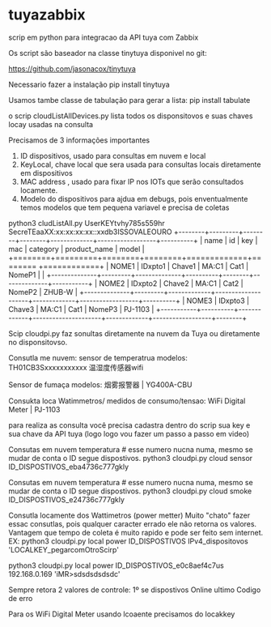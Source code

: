 # tuyazabbix
scrip em python para integracao da API tuya com Zabbix


Os script são baseador na classe tinytuya disponivel no git:

https://github.com/jasonacox/tinytuya

Necessario fazer a instalação
pip install tinytuya

Usamos tambe classe de tabulação para gerar a lista:
pip install tabulate

o scrip cloudListAllDevices.py lista todos os disponsitovos e suas chaves locay usadas na consulta 

Precisamos de 3 informações importantes 
1) ID dispositivos, usado para consultas em nuvem e local
2) KeyLocal, chave local que sera usada para consultas locais diretamente em dispositivos
3) MAC address , usado para fixar IP nos IOTs que serão consultados locamente.
4) Modelo do dispositivos para ajdua em debugs, pois enventualmente temos modelos que tem pequena variavel e precisa de coletas 

python3 cludListAll.py UserKEYtvhy785s559hr SecreTEaaXX:xx:xx:xx:xx::xxdb3ISSOVALEOURO
+--------+---------+--------+--------+-------------+------------------+----------+
| name   | id      | key    | mac    | category    | product_name     | model    |
+========+=========+========+========+=============+========          +============+
| NOME1  | IDxpto1 | Chave1 |  MA:C1 | Cat1        | NomeP1 |           |
+--------------+---------+--------------+----------+--------+--------------+-----------+
| NOME2  | IDxpto2 | Chave2 | MA:C1  | Cat2        | NomeP2 | ZHUB-W    |
+--------------+---------+-------------+--------------------+-------------+------------------+----------+
| NOME3  | IDxpto3 | Chave3 | MA:C1  | Cat1        | NomeP3 | PJ-1103   |
+-----------+----------+-------------+---------------------+-------------+------------------+--------+


Scip cloudpi.py faz sonultas diretamente na nuvem da Tuya ou diretamente no disponsitovso.

Consutla me nuvem:
sensor de temperatrua modelos:
TH01CB3Sxxxxxxxxxxx
温湿度传感器wifi

Sensor de fumaça modelos:
烟雾报警器              | YG400A-CBU

Consukta loca
Watimmetros/ medidos de consumo/tensao: 
WiFi Digital Meter | PJ-1103 

para realiza as consulta você precisa cadastra dentro do scrip sua key e sua chave da API tuya (logo logo vou fazer um passo a passo em video)

Consutas em nuvem temperatura # esse numero nucna numa, mesmo se mudar de conta o ID segue dispostivos.
python3 cloudpi.py cloud sensor ID_DISPOSTIVOS_eba4736c777gkly 


Consutas em nuvem temperatura # esse numero nucna numa, mesmo se mudar de conta o ID segue dispostivos.
python3 cloudpi.py cloud smoke ID_DISPOSTIVOS_e24736c777gkly


Consutla locamente dos Wattimetros (power metter) 
Muito "chato" fazer essac consutlas, pois qualquer caracter errado ele não retorna os valores.
Vantagem que tempo de coleta é muito rapido e pode ser feito sem internet.
EX: python3 cloudpi.py local power ID_DISPOSTIVOS IPv4_dispositovos 'LOCALKEY_pegarcomOtroScirp'

python3 cloudpi.py local power ID_DISPOSTIVOS_e0c8aef4c7us 192.168.0.169 'iMR>sdsdsdsdsdc'


Sempre retora 2 valores de controle:
1º se dispostivos Online ultimo Codigo de erro


Para os WiFi Digital Meter usando lcoaente precisamos do locakkey


